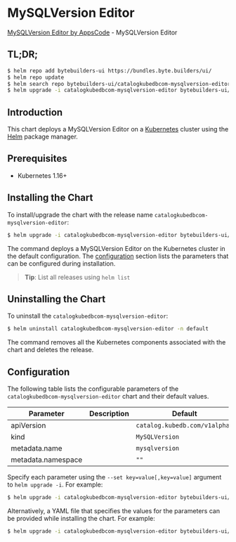 # MySQLVersion Editor

[MySQLVersion Editor by AppsCode](https://byte.builders) - MySQLVersion Editor

## TL;DR;

```bash
$ helm repo add bytebuilders-ui https://bundles.byte.builders/ui/
$ helm repo update
$ helm search repo bytebuilders-ui/catalogkubedbcom-mysqlversion-editor --version=v0.4.14
$ helm upgrade -i catalogkubedbcom-mysqlversion-editor bytebuilders-ui/catalogkubedbcom-mysqlversion-editor -n default --create-namespace --version=v0.4.14
```

## Introduction

This chart deploys a MySQLVersion Editor on a [Kubernetes](http://kubernetes.io) cluster using the [Helm](https://helm.sh) package manager.

## Prerequisites

- Kubernetes 1.16+

## Installing the Chart

To install/upgrade the chart with the release name `catalogkubedbcom-mysqlversion-editor`:

```bash
$ helm upgrade -i catalogkubedbcom-mysqlversion-editor bytebuilders-ui/catalogkubedbcom-mysqlversion-editor -n default --create-namespace --version=v0.4.14
```

The command deploys a MySQLVersion Editor on the Kubernetes cluster in the default configuration. The [configuration](#configuration) section lists the parameters that can be configured during installation.

> **Tip**: List all releases using `helm list`

## Uninstalling the Chart

To uninstall the `catalogkubedbcom-mysqlversion-editor`:

```bash
$ helm uninstall catalogkubedbcom-mysqlversion-editor -n default
```

The command removes all the Kubernetes components associated with the chart and deletes the release.

## Configuration

The following table lists the configurable parameters of the `catalogkubedbcom-mysqlversion-editor` chart and their default values.

|     Parameter      | Description |                 Default                  |
|--------------------|-------------|------------------------------------------|
| apiVersion         |             | <code>catalog.kubedb.com/v1alpha1</code> |
| kind               |             | <code>MySQLVersion</code>                |
| metadata.name      |             | <code>mysqlversion</code>                |
| metadata.namespace |             | <code>""</code>                          |


Specify each parameter using the `--set key=value[,key=value]` argument to `helm upgrade -i`. For example:

```bash
$ helm upgrade -i catalogkubedbcom-mysqlversion-editor bytebuilders-ui/catalogkubedbcom-mysqlversion-editor -n default --create-namespace --version=v0.4.14 --set apiVersion=catalog.kubedb.com/v1alpha1
```

Alternatively, a YAML file that specifies the values for the parameters can be provided while
installing the chart. For example:

```bash
$ helm upgrade -i catalogkubedbcom-mysqlversion-editor bytebuilders-ui/catalogkubedbcom-mysqlversion-editor -n default --create-namespace --version=v0.4.14 --values values.yaml
```
